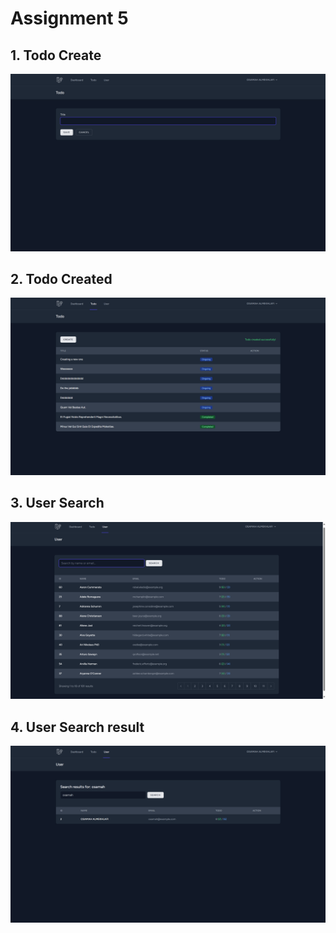 # Assignment 5

## 1. Todo Create

![Alt text](screenshot/tugas5/1.png)

## 2. Todo Created

![Alt text](screenshot\tugas5\2.png)

## 3. User Search

![Alt text](screenshot\tugas5\3.png)

## 4. User Search result

![Alt text](screenshot/tugas5/4.png)

